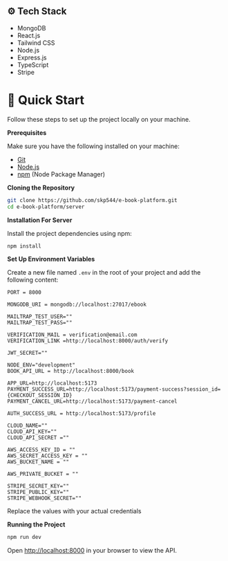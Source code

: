 ## <a name="tech-stack">⚙️ Tech Stack</a>

- MongoDB
- React.js
- Tailwind CSS
- Node.js
- Express.js
- TypeScript
- Stripe

# <a name="quick-start">🤸 Quick Start</a>

Follow these steps to set up the project locally on your machine.

**Prerequisites**

Make sure you have the following installed on your machine:

- [Git](https://git-scm.com/)
- [Node.js](https://nodejs.org/en)
- [npm](https://www.npmjs.com/) (Node Package Manager)

**Cloning the Repository**

```bash
git clone https://github.com/skp544/e-book-platform.git
cd e-book-platform/server
```

**Installation For Server**

Install the project dependencies using npm:

```bash
npm install
```

**Set Up Environment Variables**

Create a new file named `.env` in the root of your project and add the following content:

```env
PORT = 8000

MONGODB_URI = mongodb://localhost:27017/ebook

MAILTRAP_TEST_USER=""
MAILTRAP_TEST_PASS=""

VERIFICATION_MAIL = verification@email.com
VERIFICATION_LINK =http://localhost:8000/auth/verify

JWT_SECRET=""

NODE_ENV="development"
BOOK_API_URL = http://localhost:8000/book

APP_URL=http://localhost:5173
PAYMENT_SUCCESS_URL=http://localhost:5173/payment-success?session_id={CHECKOUT_SESSION_ID}
PAYMENT_CANCEL_URL=http://localhost:5173/payment-cancel

AUTH_SUCCESS_URL = http://localhost:5173/profile

CLOUD_NAME=""
CLOUD_API_KEY=""
CLOUD_API_SECRET =""

AWS_ACCESS_KEY_ID = ""
AWS_SECRET_ACCESS_KEY = ""
AWS_BUCKET_NAME = ""

AWS_PRIVATE_BUCKET = ""

STRIPE_SECRET_KEY=""
STRIPE_PUBLIC_KEY=""
STRIPE_WEBHOOK_SECRET=""
```

Replace the values with your actual credentials

**Running the Project**

```bash
npm run dev
```

Open [http://localhost:8000](http://localhost:8000) in your browser to view the API.
